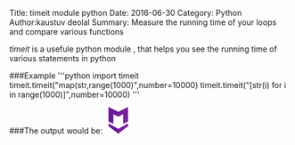 Title: timeit module python
Date: 2016-06-30
Category: Python
Author:kaustuv deolal
Summary: Measure the running time of your loops and compare various functions

*timeit*  is a usefule python module , that helps you see the running time of various statements in python

###Example
 '''python
 	import timeit 
 	timeit.timeit("map(str,range(1000)",number=10000)
 	timeit.timeit("[str(i) for i in range(1000)]",number=10000)
 	'''

 ###The output would be:
 ![alt text](https://github.com/adam-p/markdown-here/raw/master/src/common/images/icon48.png "Logo Title Text 1")

